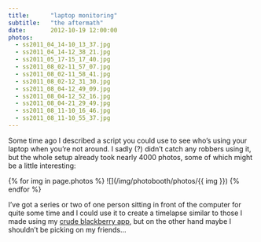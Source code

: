 ```yaml
---
title:      "laptop monitoring"
subtitle:   "the aftermath"
date:       2012-10-19 12:00:00
photos:
  - ss2011_04_14-10_13_37.jpg
  - ss2011_04_14-12_38_21.jpg
  - ss2011_05_17-15_17_40.jpg
  - ss2011_08_02-11_57_07.jpg
  - ss2011_08_02-11_58_41.jpg
  - ss2011_08_02-12_31_30.jpg
  - ss2011_08_04-12_49_09.jpg
  - ss2011_08_04-12_52_16.jpg
  - ss2011_08_04-21_29_49.jpg
  - ss2011_08_11-10_16_46.jpg
  - ss2011_08_11-10_55_37.jpg
---
```


Some time ago I  described a script you could use to see who’s using your laptop when you’re not around. I sadly (?) didn’t catch any robbers using it, but the whole setup already took nearly 4000 photos, some of which might be a little interesting:

{% for img in page.photos %}
  ![](/img/photobooth/photos/{{ img }})
{% endfor %}

I’ve got a series or two of one person sitting in front of the computer for quite some time and I could use it to create a timelapse similar to those I made using my [crude blackberry app](http://www.youtube.com/watch?v=AlOeIpLpXkE), but on the other hand maybe I shouldn’t be picking on my friends…
